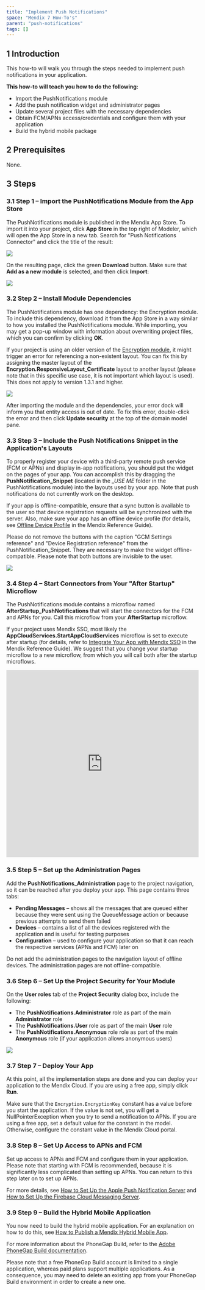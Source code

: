 ```yaml
---
title: "Implement Push Notifications"
space: "Mendix 7 How-To's"
parent: "push-notifications"
tags: []
---
```


## 1 Introduction

This how-to will walk you through the steps needed to implement push notifications in your application.

**This how-to will teach you how to do the following:**

* Import the PushNotifications module
* Add the push notification widget and administrator pages
* Update several project files with the necessary dependencies
* Obtain FCM/APNs access/credentials and configure them with your application
* Build the hybrid mobile package

## 2 Prerequisites

None.

## 3 Steps

### 3.1 Step 1 – Import the PushNotifications Module from the App Store

The PushNotifications module is published in the Mendix App Store. To import it into your project, click **App Store** in the top right of Modeler, which will open the App Store in a new tab. Search for "Push Notifications Connector" and click the title of the result:

![](attachments/19955732/20218020.png)

On the resulting page, click the green **Download** button. Make sure that **Add as a new module** is selected, and then click **Import**:

![](attachments/19955732/20217885.jpg)

### 3.2 Step 2 – Install Module Dependencies

The PushNotifications module has one dependency: the Encryption module. To include this dependency, download it from the App Store in a way similar to how you installed the PushNotifications module. While importing, you may get a pop-up window with information about overwriting project files, which you can confirm by clicking **OK**.

If your project is using an older version of the [Encryption module](https://appstore.home.mendix.com/link/app/1011/Mendix/Encryption), it might trigger an error for referencing a non-existent layout. You can fix this by assigning the master layout of the **Encryption.ResponsiveLayout_Certificate** layout to another layout (please note that in this specific use case, it is not important which layout is used). This does not apply to version 1.3.1 and higher.

![](attachments/19955732/20217886.jpg)

After importing the module and the dependencies, your error dock will inform you that entity access is out of date. To fix this error, double-click the error and then click **Update security** at the top of the domain model pane.

### 3.3 Step 3 – Include the Push Notifications Snippet in the Application's Layouts

To properly register your device with a third-party remote push service (FCM or APNs) and display in-app notifications, you should put the widget on the pages of your app. You can accomplish this by
dragging the **PushNotification_Snippet** (located in the *_USE ME* folder in the PushNotifications module) into the layouts used by your app. Note that push notifications do not currently work on
the desktop.

If your app is offline-compatible, ensure that a sync button is available to the user so that device registration requests will be synchronized with the server. Also, make sure your app has an offline device profile (for details, see [Offline Device Profile](/refguide7/offline-device-profile) in the Mendix Reference Guide).

<div class="alert alert-warning">

Please do not remove the buttons with the caption "GCM Settings reference" and "Device Registration reference" from the PushNotification_Snippet. They are necessary to make the widget offline-compatible. Please note that both buttons are invisible to the user.

</div>

![](attachments/19955732/20217888.jpg)

### 3.4 Step 4 – Start Connectors from Your "After Startup" Microflow

The PushNotifications module contains a microflow named **AfterStartup_PushNotifications** that will start the connectors for the FCM and APNs for you. Call this microflow from your **AfterStartup** microflow.

If your project uses Mendix SSO, most likely the **AppCloudServices.StartAppCloudServices** microflow is set to execute after startup (for details, refer to [Integrate Your App with Mendix SSO](/howtogeneral/mendixcloud/integrate-your-app-with-mendix-sso) in the Mendix Reference Guide). We suggest that you change your startup microflow to a new microflow, from which you will call both after the startup microflows.

<iframe width="100%" height="491px" frameborder="0" src="https://modelshare.mendix.com/models/02c590e5-f8bf-4f0e-90d6-3719390ee863/onstartupacsandpushnotifications?embed=true" allowfullscreen=""></iframe>

### 3.5 Step 5 – Set up the Administration Pages

Add the **PushNotifications_Administration** page to the project navigation, so it can be reached after you deploy your app. This page contains three tabs:
* **Pending Messages** – shows all the messages that are queued either because they were sent using the QueueMessage action or because previous attempts to send them failed
* **Devices** – contains a list of all the devices registered with the application and is useful for testing purposes
* **Configuration** – used to configure your application so that it can reach the respective services (APNs and FCM) later on

<div class="alert alert-warning">

Do not add the administration pages to the navigation layout of offline devices. The administration pages are not offline-compatible.

</div>

### 3.6 Step 6 – Set Up the Project Security for Your Module

On the **User roles** tab of the **Project Security** dialog box, include the following:
* The **PushNotifications.Administrator** role as part of the main **Administrator** role
* The **PushNotifications.User** role as part of the main **User** role
* The **PushNotifications.Anonymous** role role as part of the main **Anonymous** role (if your application allows anonymous users)

![](attachments/19955732/21168173.png)

### 3.7 Step 7 – Deploy Your App

At this point, all the implementation steps are done and you can deploy your application to the Mendix Cloud. If you are using a free app, simply click **Run**.

<div class="alert alert-warning">

Make sure that the `Encryption.EncryptionKey` constant has a value before you start the application. If the value is not set, you will get a NullPointerException when you try to send a notification to APNs. If you are using a free app, set a default value for the constant in the model. Otherwise, configure the constant value in the Mendix Cloud portal.

</div>

### 3.8 Step 8 – Set Up Access to APNs and FCM

Set up access to APNs and FCM and configure them in your application. Please note that starting with FCM is recommended, because it is significantly less complicated than setting up APNs. You can return to this step later on to set up APNs.

For more details, see [How to Set Up the Apple Push Notification Server](setting-up-apple-push-notification-server) and [How to Set Up the Firebase Cloud Messaging Server](setting-up-google-firebase-cloud-messaging-server).

### 3.9 Step 9 – Build the Hybrid Mobile Application

You now need to build the hybrid mobile application. For an explanation on how to do this, see [How to Publish a Mendix Hybrid Mobile App](publishing-a-mendix-hybrid-mobile-app-in-mobile-app-stores).

For more information about the PhoneGap Build, refer to the [Adobe PhoneGap Build documentation](http://docs.build.phonegap.com/en_US/index.html).

Please note that a free PhoneGap Build account is limited to a single application, whereas paid plans support multiple applications. As a consequence, you may need to delete an existing app from your PhoneGap Build environment in order to create a new one.